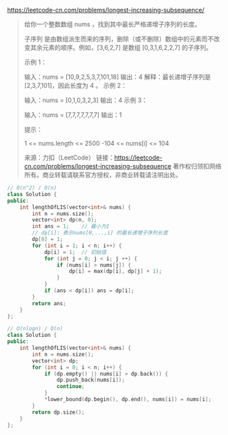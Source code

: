 https://leetcode-cn.com/problems/longest-increasing-subsequence/

> 给你一个整数数组 nums ，找到其中最长严格递增子序列的长度。
>
> 子序列 是由数组派生而来的序列，删除（或不删除）数组中的元素而不改变其余元素的顺序。例如，[3,6,2,7] 是数组 [0,3,1,6,2,2,7] 的子序列。
>
>
> 示例 1：
>
> 输入：nums = [10,9,2,5,3,7,101,18]
> 输出：4
> 解释：最长递增子序列是 [2,3,7,101]，因此长度为 4 。
> 示例 2：
>
> 输入：nums = [0,1,0,3,2,3]
> 输出：4
> 示例 3：
>
> 输入：nums = [7,7,7,7,7,7,7]
> 输出：1
>
>
> 提示：
>
> 1 <= nums.length <= 2500
> -104 <= nums[i] <= 104
>
> 来源：力扣（LeetCode）
> 链接：https://leetcode-cn.com/problems/longest-increasing-subsequence
> 著作权归领扣网络所有。商业转载请联系官方授权，非商业转载请注明出处。

```cpp
// O(n^2) / O(n)
class Solution {
public:
    int lengthOfLIS(vector<int>& nums) {
        int n = nums.size();
        vector<int> dp(n, 0);
        int ans = 1;    // 最小为1
        // dp[i]: 表示nums[0,...,i] 的最长递增子序列长度
        dp[0] = 1;  
        for (int i = 1; i < n; i++) {
            dp[i] = 1;  // 初始值 
            for (int j = 0; j < i; j ++) {
                if (nums[i] > nums[j]) {
                    dp[i] = max(dp[i], dp[j] + 1);
                }
            }
            if (ans < dp[i]) ans = dp[i];
        }
        return ans;
    }
};

// O(nlogn) / O(n)
class Solution {
public:
    int lengthOfLIS(vector<int>& nums) {
        int n = nums.size();
        vector<int> dp;
        for (int i = 0; i < n; i++) {
            if (dp.empty() || nums[i] > dp.back()) {
                dp.push_back(nums[i]);
                continue;
            }
            *lower_bound(dp.begin(), dp.end(), nums[i]) = nums[i];
        }
        return dp.size();
    }
};
```

